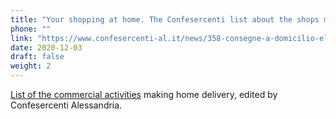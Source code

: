 ```yaml
---
title: "Your shopping at home. The Confesercenti list about the shops making home delivery"
phone: ""
link: "https://www.confesercenti-al.it/news/358-consegne-a-domicilio-elenco-delle-attivit%C3%A0-di-alessandria-e-provincia-aggiornato.html"
date: 2020-12-03
draft: false
weight: 2
---
```


[List of the commercial activities](/documents/consegne-domicilio-confesercenti-novembre-2020.pdf) making home delivery, edited by Confesercenti Alessandria.
